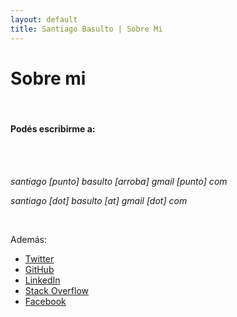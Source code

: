 ```yaml
---
layout: default
title: Santiago Basulto | Sobre Mi
---
```


# Sobre mi

<br />

#### Podés escribirme a: 

<br /><br />

_santiago [punto] basulto [arroba] gmail [punto] com_

_santiago [dot] basulto [at] gmail [dot] com_

<br />

Además:

* [Twitter](http://www.twitter.com/santiagobasulto)
* [GitHub](http://github.com/santiagobasulto)
* [LinkedIn](http://www.linkedin.com/in/santiagobasulto)
* [Stack Overflow](http://stackoverflow.com/users/198212/santiagobasulto)
* [Facebook](http://www.facebook.com/santiago.basulto)
